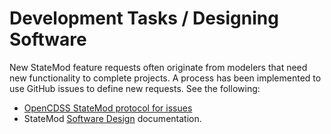 # Development Tasks / Designing Software

New StateMod feature requests often originate from modelers that need new functionality to complete projects.
A process has been implemented to use GitHub issues to define new requests.
See the following:

* [OpenCDSS StateMod protocol for issues](http://opencdss.state.co.us/opencdss/statemod/statemod/#adding-an-issue)
* StateMod [Software Design](../software-design/overview.md) documentation.
